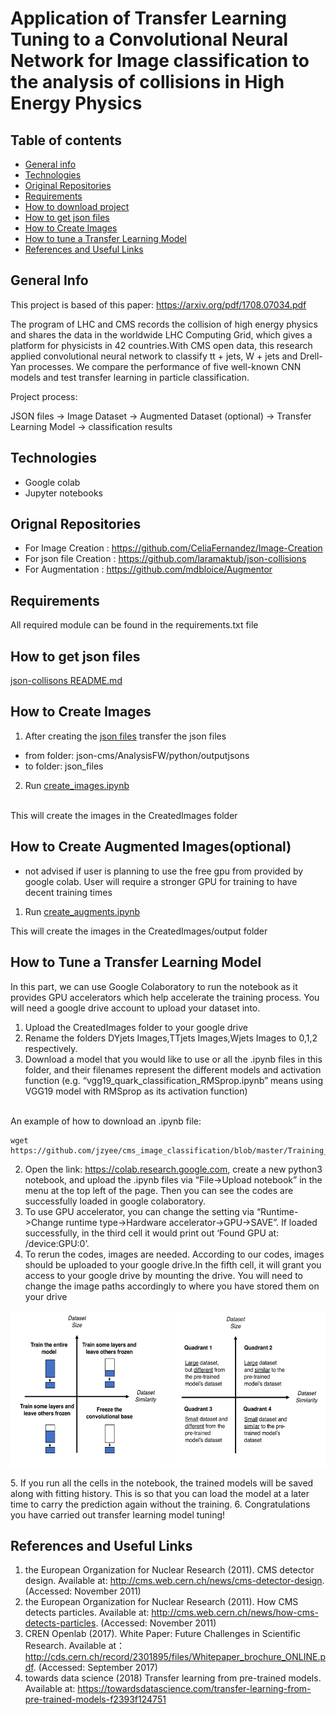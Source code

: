 # Application of Transfer Learning Tuning to a Convolutional Neural Network for Image classification to the analysis of collisions in High Energy Physics



## Table of contents
* [General info](#general-info)
* [Technologies](#technologies)
* [Original Repositories](#contained-repositories)
* [Requirements](#requirements)
* [How to download project](#how-to-download-project)
* [How to get json files](#how-to-get-json-files)
* [How to Create Images](#how-to-create-images)
* [How to tune a Transfer Learning Model](#how-to-tune-a-transfer-learning-model)
* [References and Useful Links](#references-and-useful-links)

## General Info
This project is based of this paper: https://arxiv.org/pdf/1708.07034.pdf

The program of LHC and CMS records the collision of high energy physics and shares the data in the worldwide LHC Computing Grid, which gives a platform for physicists in 42 countries.With CMS open data, this research applied convolutional neural network to classify tt + jets, W + jets and Drell-Yan processes. We compare the performance of five well-known CNN models and test transfer learning in particle classification.

Project process:

JSON files -> Image Dataset -> Augmented Dataset (optional) -> Transfer Learning Model -> classification results

## Technologies

* Google colab
* Jupyter notebooks 

## Orignal Repositories

* For Image Creation : https://github.com/CeliaFernandez/Image-Creation
* For json file Creation : https://github.com/laramaktub/json-collisions
* For Augmentation : https://github.com/mdbloice/Augmentor

## Requirements

All required module can be found in the requirements.txt file


## How to get json files
[json-collisons README.md](https://github.com/jzyee/cms_image_classification/blob/master/json-cms-master/README.md)

## How to Create Images

1. After creating the [json files](https://github.com/jzyee/cms_image_classification/blob/master/json-cms-master/README.md)
transfer the json files 
- from folder: json-cms/AnalysisFW/python/outputjsons 
- to folder: json_files
2. Run [create_images.ipynb](https://github.com/jzyee/cms_image_classification/blob/master/create_images.ipynb) 
</br>
This will create the images in the CreatedImages folder

## How to Create Augmented Images(optional)

- not advised if user is planning to use the free gpu from provided by google colab. User will require a stronger GPU for training to have decent training times

1. Run [create_augments.ipynb](https://github.com/jzyee/cms_image_classification/blob/master/create_augments.ipynb)

This will create the images in the CreatedImages/output folder



## How to Tune a Transfer Learning Model

In this part, we can use Google Colaboratory to run the notebook as it provides GPU accelerators which help accelerate the training process. You will need a google drive account to upload your dataset into.
</br>
1. Upload the CreatedImages folder to your google drive
2. Rename the folders DYjets Images,TTjets Images,Wjets Images to 0,1,2 respectively.
2.	Download a model that you would like to use or all the .ipynb files  in this folder, and their filenames represent the different models and activation function (e.g. “vgg19_quark_classification_RMSprop.ipynb” means using VGG19 model with RMSprop as its activation function)
</br>
An example of how to download an .ipynb file:

    wget https://github.com/jzyee/cms_image_classification/blob/master/Training_Model/incepV3_quark_classification.ipynb


2.	Open the link: https://colab.research.google.com, create a new python3 notebook, and upload the .ipynb files via “File->Upload notebook” in the menu at the top left of the page. Then you can see the codes are successfully loaded in google colaboratory.
3.	To use GPU accelerator, you can change the setting via “Runtime->Change runtime type->Hardware accelerator->GPU->SAVE”. If loaded successfully, in the third cell it would print out ‘Found GPU at: /device:GPU:0’.
4.	To rerun the codes, images are needed. According to our codes, images should be uploaded to your google drive.In the fifth cell, it  will grant you access to your google drive by mounting the drive. You will need to change the image paths accordingly to where you have stored them on your drive
<p float="left">
    <img src="https://github.com/jzyee/cms_image_classification/blob/master/misc/transfer_learning_explains/decision_map.png" alt="alt text" width=250 height=250>
    <img src="https://github.com/jzyee/cms_image_classification/blob/master/misc/transfer_learning_explains/similaririty_matrix.png" alt="alt text" width=250 height=250>
</p>
5.	If you run all the cells in the notebook, the trained models will be saved along with fitting history. This is so that you can load the model at a later time to carry the prediction again without the training.
6. Congratulations you have carried out transfer learning model tuning!






## References and Useful Links

1. the European Organization for Nuclear Research (2011). CMS detector design. Available at: http://cms.web.cern.ch/news/cms-detector-design. (Accessed: November 2011)
2. the European Organization for Nuclear Research (2011). How CMS detects particles. Available at: http://cms.web.cern.ch/news/how-cms-detects-particles. (Accessed: November 2011)
3. CREN Openlab (2017). White Paper: Future Challenges in Scientific Research. Available at：http://cds.cern.ch/record/2301895/files/Whitepaper_brochure_ONLINE.pdf. (Accessed: September 2017)
4. towards data science (2018) Transfer learning from pre-trained models. Available at: https://towardsdatascience.com/transfer-learning-from-pre-trained-models-f2393f124751


